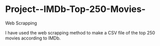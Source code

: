 # Project--IMDb-Top-250-Movies-
Web Scrapping

I have used the web scrapping method to make a CSV file of the top 250 movies according to IMDb.
